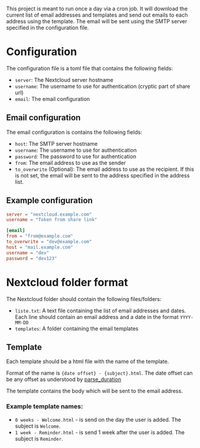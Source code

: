 This project is meant to run once a day via a cron job. It will download the current list of email addresses and templates and send out emails to each address using the template. The email will be sent using the SMTP server specified in the configuration file.

# Configuration

The configuration file is a toml file that contains the following fields:
- `server`: The Nextcloud server hostname
- `username`: The username to use for authentication (cryptic part of share url)
- `email`: The email configuration

## Email configuration

The email configuration is contains the following fields:
- `host`: The SMTP server hostname
- `username`: The username to use for authentication
- `password`: The password to use for authentication
- `from`: The email address to use as the sender
- `to_overwrite` (Optional): The email address to use as the recipient. If this is not set, the email will be sent to the address specified in the address list.

## Example configuration

```toml
server = "nextcloud.example.com"
username = "Token from share link"

[email]
from = "from@example.com"
to_overwrite = "dev@example.com"
host = "mail.example.com"
username = "dev"
password = "dev123"
```

# Nextcloud folder format

The Nextcloud folder should contain the following files/folders:
- `liste.txt`: A text file containing the list of email addresses and dates. Each line should contain an email address and a date in the format `YYYY-MM-DD`
- `templates`: A folder containing the email templates

## Template

Each template should be a html file with the name of the template.

Format of the name is `{date offset} - {subject}.html`. The date offset can be any offset as understood by [parse_duration](https://docs.rs/parse_duration/latest/parse_duration/)

The template contains the body which will be sent to the email address.

### Example template names:

 * `0 weeks - Welcome.html` - is send on the day the user is added. The subject is `Welcome`.
 * `1 week - Reminder.html` - is send 1 week after the user is added. The subject is `Reminder`.